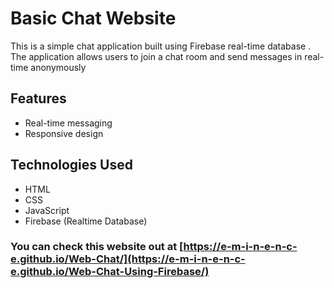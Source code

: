 
# Basic Chat Website

This is a simple chat application built using Firebase  real-time database . The application allows users to join a chat room and send messages in real-time anonymously

## Features

- Real-time messaging
- Responsive design

## Technologies Used

- HTML
- CSS
- JavaScript
- Firebase (Realtime Database)

### You can check this website out at [https://e-m-i-n-e-n-c-e.github.io/Web-Chat/](https://e-m-i-n-e-n-c-e.github.io/Web-Chat-Using-Firebase/)
